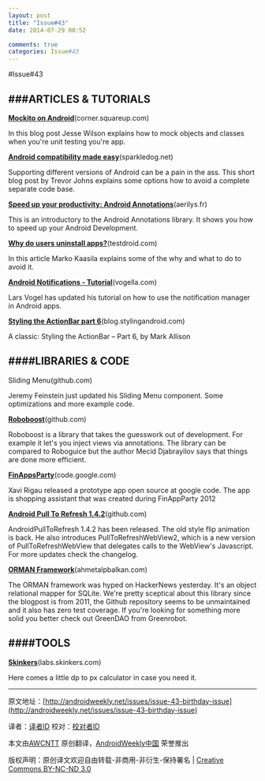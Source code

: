 ```yaml
---
layout: post
title: "Issue#43"
date: 2014-07-29 00:52

comments: true
categories: Issue#43
---
```


#Issue#43

###ARTICLES & TUTORIALS
---

[**Mockito on Android**](http://corner.squareup.com/2012/10/mockito-android.html)(corner.squareup.com)

In this blog post Jesse Wilson explains how to mock objects and classes when you're unit testing you're app.

 
[**Android compatibility made easy**](http://sparkledog.net/2012/10/15/backwards-compatibility.html)(sparkledog.net)

Supporting different versions of Android can be a pain in the ass. This short blog post by Trevor Johns explains some options how to avoid a complete separate code base.

[**Speed up your productivity: Android Annotations**](http://aerilys.fr/blog/?p=1136)(aerilys.fr)

This is an introductory to the Android Annotations library. It shows you how to speed up your Android Development.

[**Why do users uninstall apps?**](http://testdroid.com/testdroid/3040/why-do-users-uninstall-apps)(testdroid.com)

In this article Marko Kaasila explains some of the why and what to do to avoid it.

[**Android Notifications - Tutorial**](http://www.vogella.com/articles/AndroidNotifications/article.html)(vogella.com)

Lars Vogel has updated his tutorial on how to use the notification manager in Android apps.

[**Styling the ActionBar part 6**](http://blog.stylingandroid.com/archives/1329)(blog.stylingandroid.com)

A classic: Styling the ActionBar – Part 6, by Mark Allison

####LIBRARIES & CODE
---

Sliding Menu(github.com)

Jeremy Feinstein just updated his Sliding Menu component. Some optimizations and more example code.

[**Roboboost**](https://github.com/mecid/roboboost)(github.com)

Roboboost is a library that takes the guesswork out of development. For example it let's you inject views via annotations. The library can be compared to Roboguice but the author Mecid Djabrayilov says that things are done more efficient.

[**FinAppsParty**](http://code.google.com/p/finapps-personal-shopper/)(code.google.com)

Xavi Rigau released a prototype app open source at google code. The app is shopping assistant that was created during FinAppParty 2012

[**Android Pull To Refresh 1.4.2**](https://github.com/chrisbanes/Android-PullToRefresh/wiki/Changelog)(github.com)

AndroidPullToRefresh 1.4.2 has been released. The old style flip animation is back. He also introduces PullToRefreshWebView2, which is a new version of PullToRefreshWebView that delegates calls to the WebView's Javascript. For more updates check the changelog.

[**ORMAN Framework**](http://ahmetalpbalkan.com/blog/introducing-orman-framework/)(ahmetalpbalkan.com)

The ORMAN framework was hyped on HackerNews yesterday. It's an object relational mapper for SQLite. We're pretty sceptical about this library since the blogpost is from 2011, the Github repository seems to be unmaintained and it also has zero test coverage. If you're looking for something more solid you better check out GreenDAO from Greenrobot.

####TOOLS
---

[**Skinkers**](http://labs.skinkers.com/content/android_dp_px_calculator/)(labs.skinkers.com)

Here comes a little dp to px calculator in case you need it.

---


原文地址：[http://androidweekly.net/issues/issue-43-birthday-issue](http://androidweekly.net/issues/issue-43-birthday-issue)

译者：[译者ID](https://github.com/译者ID) 校对：[校对者ID](https://github.com/校对者ID)

本文由[AWCNTT](https://github.com/AWCNTT) 原创翻译，[AndroidWeekly中国](http://www.androidweekly.cn/) 荣誉推出

版权声明：原创译文欢迎自由转载-非商用-非衍生-保持署名 | [Creative Commons BY-NC-ND 3.0](http://creativecommons.org/licenses/by-nc-nd/3.0/deed.zh)